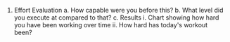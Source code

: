 1. Effort Evaluation
  a. How capable were you before this?
  b. What level did you execute at compared to that?
  c. Results
    i. Chart showing how hard you have been working over time
    ii. How hard has today's workout been?
  